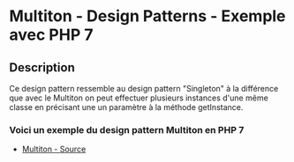 # Multiton - Design Patterns - Exemple avec PHP 7




## Description

Ce design pattern ressemble au design pattern "Singleton"
à la différence que avec le Multiton on peut effectuer plusieurs instances d'une même classe
en précisant une un paramètre à la méthode getInstance.






### Voici un exemple du design pattern Multiton en PHP 7

* [Multiton - Source](https://github.com/stephweb/design-patterns-php/blob/master/src/multiton/index.php)
